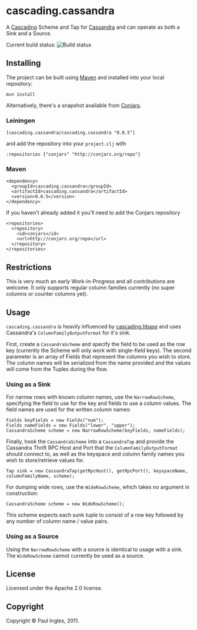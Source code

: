 # cascading.cassandra

A [Cascading](http://www.cascading.org) Scheme and Tap for [Cassandra](http://cassandra.apache.org) and can operate as both a Sink and a Source.

Current build status: ![Build status](https://secure.travis-ci.org/pingles/cascading.cassandra.png)

## Installing

The project can be built using [Maven](http://maven.apache.org) and installed into your local repository:

    mvn install

Alternatively, there's a snapshot available from [Conjars](http://conjars.org/cascading.pingles/cascading.cassandra).

### Leiningen

    [cascading.cassandra/cascading.cassandra "0.0.5"]
    
and add the repository into your `project.clj` with

    :repositories {"conjars" "http://conjars.org/repo"}

### Maven

    <dependency>
      <groupId>cascading.cassandra</groupId>
      <artifactId>cascading.cassandra</artifactId>
      <version>0.0.5</version>
    </dependency>

If you haven't already added it you'll need to add the Conjars repository

    <repositories>
      <repository>
        <id>conjars</id>
        <url>http://conjars.org/repo</url>
      </repository>
    </repositories>


## Restrictions

This is very much an early Work-in-Progress and all contributions are welcome. It only supports regular column families currently (no super columns or counter columns yet).

## Usage

`cascading.cassandra` is heavily influenced by [cascading.hbase](https://github.com/cwensel/cascading.hbase) and uses Cassandra's `ColumnFamilyOutputFormat` for it's sink.

First, create a `CassandraScheme` and specify the field to be used as the row key (currently the Scheme will only work with single-field keys). The second parameter is an array of Fields that represent the columns you wish to store. The column names will be serialized from the name provided and the values will come from the Tuples during the flow.

### Using as a Sink

For narrow rows with known column names, use the `NarrowRowScheme`, specifying the field to use for the key and fields to use a column values.  The field names are used for the written column names:

    Fields keyFields = new Fields("num");
    Fields nameFields = new Fields("lower", "upper");
    CassandraScheme scheme = new NarrowRowScheme(keyFields, nameFields);

Finally, hook the `CassandraScheme` into a `CassandraTap` and provide the Cassandra Thrift RPC Host and Port that the `ColumnFamilyOutputFormat` should connect to, as well as the keyspace and column family names you wish to store/retrieve values for.

    Tap sink = new CassandraTap(getRpcHost(), getRpcPort(), keyspaceName, columnFamilyName, scheme);

For dumping wide rows, use the `WideRowScheme`, which takes no argument in construction:

    CassandraScheme scheme = new WideRowScheme();

This scheme expects each sunk tuple to consist of a row key followed by any number of column name / value pairs.

### Using as a Source

Using the `NarrowRowScheme` with a source is identical to usage with a sink.  The `WideRowScheme` cannot currently be used as a source.

## License

Licensed under the Apache 2.0 license.

## Copyright

Copyright &copy; Paul Ingles, 2011.
